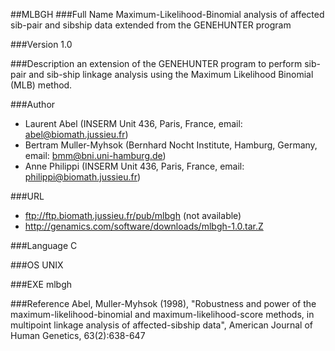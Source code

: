 ##MLBGH
###Full Name
Maximum-Likelihood-Binomial analysis of affected sib-pair and sibship data extended from the GENEHUNTER program

###Version
1.0

###Description
an extension of the GENEHUNTER program to perform sib-pair and sib-ship linkage analysis using the Maximum Likelihood Binomial (MLB) method.

###Author
* Laurent Abel (INSERM Unit 436, Paris, France, email: abel@biomath.jussieu.fr)
* Bertram Muller-Myhsok (Bernhard Nocht Institute, Hamburg, Germany, email: bmm@bni.uni-hamburg.de)
* Anne Philippi (INSERM Unit 436, Paris, France, email: philippi@biomath.jussieu.fr)

###URL
* ftp://ftp.biomath.jussieu.fr/pub/mlbgh (not available)
* http://genamics.com/software/downloads/mlbgh-1.0.tar.Z

###Language
C

###OS
UNIX

###EXE
mlbgh

###Reference
Abel, Muller-Myhsok (1998), "Robustness and power of the maximum-likelihood-binomial and maximum-likelihood-score methods, in multipoint linkage analysis of affected-sibship data", American Journal of Human Genetics, 63(2):638-647


